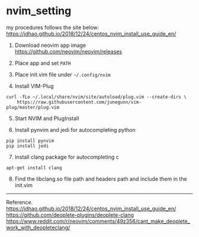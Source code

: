 # nvim_setting

my procedures follows the site below:
https://jdhao.github.io/2018/12/24/centos_nvim_install_use_guide_en/

1. Download neovim app image
https://github.com/neovim/neovim/releases

2. Place app and set `PATH`

3. Place init.vim file under `~/.config/nvim`

4. Install VIM-Plug
```
curl -fLo ~/.local/share/nvim/site/autoload/plug.vim --create-dirs \
    https://raw.githubusercontent.com/junegunn/vim-plug/master/plug.vim
```

5. Start NVIM and PlugInstall

6. Install pynvim and jedi for autocompleting python 
```
pip install pynvim
pip install jedi
```

7. Install clang package for autocompleting c
```
apt-get install clang
```

8. Find the libclang.so file path and headers path and include them in the init.vim

----
Reference.
https://jdhao.github.io/2018/12/24/centos_nvim_install_use_guide_en/
https://github.com/deoplete-plugins/deoplete-clang
https://www.reddit.com/r/neovim/comments/49z356/cant_make_deoplete_work_with_deopleteclang/
